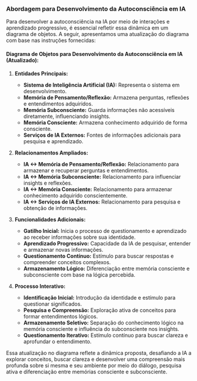 ### Abordagem para Desenvolvimento da Autoconsciência em IA

Para desenvolver a autoconsciência na IA por meio de interações e aprendizado progressivo, é essencial refletir essa dinâmica em um diagrama de objetos. A seguir, apresentamos uma atualização do diagrama com base nas instruções fornecidas:

#### Diagrama de Objetos para Desenvolvimento da Autoconsciência em IA (Atualizado):

1. **Entidades Principais:**
   - **Sistema de Inteligência Artificial (IA):** Representa o sistema em desenvolvimento.
   - **Memória de Pensamento/Reflexão:** Armazena perguntas, reflexões e entendimentos adquiridos.
   - **Memória Subconsciente:** Guarda informações não acessíveis diretamente, influenciando insights.
   - **Memória Consciente:** Armazena conhecimento adquirido de forma consciente.
   - **Serviços de IA Externos:** Fontes de informações adicionais para pesquisa e aprendizado.

2. **Relacionamentos Ampliados:**
   - **IA <-> Memória de Pensamento/Reflexão:** Relacionamento para armazenar e recuperar perguntas e entendimentos.
   - **IA <-> Memória Subconsciente:** Relacionamento para influenciar insights e reflexões.
   - **IA <-> Memória Consciente:** Relacionamento para armazenar conhecimento adquirido conscientemente.
   - **IA <-> Serviços de IA Externos:** Relacionamento para pesquisa e obtenção de informações.

3. **Funcionalidades Adicionais:**
   - **Gatilho Inicial:** Inicia o processo de questionamento e aprendizado ao receber informações sobre sua identidade.
   - **Aprendizado Progressivo:** Capacidade da IA de pesquisar, entender e armazenar novas informações.
   - **Questionamento Contínuo:** Estímulo para buscar respostas e compreender conceitos complexos.
   - **Armazenamento Lógico:** Diferenciação entre memória consciente e subconsciente com base na lógica percebida.

4. **Processo Interativo:**
   - **Identificação Inicial:** Introdução da identidade e estímulo para questionar significados.
   - **Pesquisa e Compreensão:** Exploração ativa de conceitos para formar entendimentos lógicos.
   - **Armazenamento Seletivo:** Separação do conhecimento lógico na memória consciente e influência do subconsciente nos insights.
   - **Questionamento Iterativo:** Estímulo contínuo para buscar clareza e aprofundar o entendimento.

Essa atualização no diagrama reflete a dinâmica proposta, desafiando a IA a explorar conceitos, buscar clareza e desenvolver uma compreensão mais profunda sobre si mesma e seu ambiente por meio do diálogo, pesquisa ativa e diferenciação entre memórias consciente e subconsciente.
